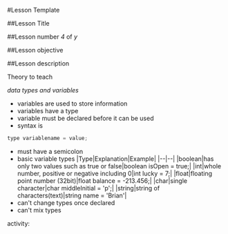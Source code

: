 #Lesson Template

##Lesson Title

##Lesson number *4* of *y*

##Lesson objective

##Lesson description

Theory to teach

*data types and variables*
- variables are used to store information
- variables have a type
- variable must be declared before it can be used
- syntax is
```java
type variablename = value;
```
- must have a semicolon
- basic variable types
|Type|Explanation|Example|
|--|--|
|boolean|has only two values such as true or false|boolean isOpen = true;|
|int|whole number, positive or negative including 0|int lucky = 7;|
|float|floating point number (32bit)|float balance = -213.456;|
|char|single character|char middleInitial = 'p';|
|string|string of characters(text)|string name = 'Brian'|
- can't change types once declared
- can't mix types

activity: 
